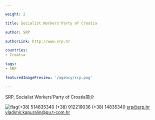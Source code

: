 ```yaml
---

weight: 2

title: Socialist Workers'Party of Croatia

author: SRP

authorLink: http://www.srp.hr 

countries: 
- Croatia

tags: 
- SRP

featuredImagePreview: '/agency/srp.png'

---
```


SRP, Socialist Workers'Party of Croatia简介 

<!--more-->

![flag](/agency/srp.png)(+38) 514835340 (+38) 912219036 (+38) 14835340 srp@srp.hr vladimir.kapuralin@pu.t-com.hr